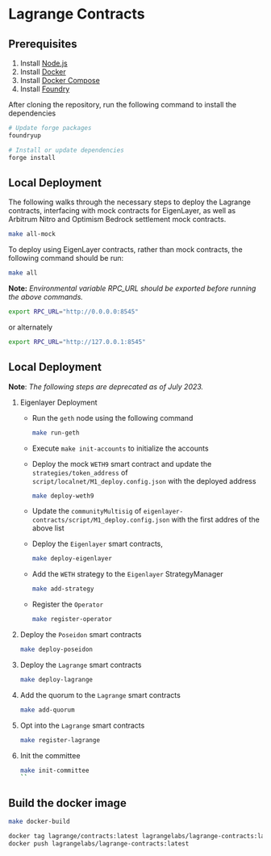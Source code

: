 # Lagrange Contracts

## Prerequisites

1. Install [Node.js](https://nodejs.org/en/download/) 
2. Install [Docker](https://docs.docker.com/get-docker/)
3. Install [Docker Compose](https://docs.docker.com/compose/install/)
4. Install [Foundry](https://book.getfoundry.sh/getting-started/installation)

After cloning the repository, run the following command to install the dependencies

```bash
# Update forge packages
foundryup

# Install or update dependencies
forge install
```

## Local Deployment

The following walks through the necessary steps to deploy the Lagrange contracts, interfacing with mock contracts for EigenLayer, as well as Arbitrum Nitro and Optimism Bedrock settlement mock contracts.
```bash
make all-mock
```

To deploy using EigenLayer contracts, rather than mock contracts, the following command should be run:
```bash
make all
```

**Note:** *Environmental variable RPC_URL should be exported before running the above commands.*

```bash
export RPC_URL="http://0.0.0.0:8545"
```
or alternately
```bash
export RPC_URL="http://127.0.0.1:8545"
```

## Local Deployment

**Note**: *The following steps are deprecated as of July 2023.*

1. Eigenlayer Deployment

    - Run the `geth` node using the following command

        ```bash
        make run-geth
        ```

    - Execute `make init-accounts` to initialize the accounts
    
    - Deploy the mock `WETH9` smart contract and update the `strategies/token_address` of `script/localnet/M1_deploy.config.json` with the deployed address

        ```bash
        make deploy-weth9
        ```
    - Update the `communityMultisig` of `eigenlayer-contracts/script/M1_deploy.config.json` with the first addres of the above list

    - Deploy the `Eigenlayer` smart contracts, 
        ```bash
        make deploy-eigenlayer
        ```

    - Add the `WETH` strategy to the `Eigenlayer` StrategyManager

        ```bash
        make add-strategy
        ```

    - Register the `Operator`

        ```bash
        make register-operator 
        ```

2. Deploy the `Poseidon` smart contracts

    ```bash
    make deploy-poseidon
    ```

3. Deploy the `Lagrange` smart contracts

    ```bash
    make deploy-lagrange
    ```

4. Add the quorum to the `Lagrange` smart contracts

    ```bash
    make add-quorum
    ```

5. Opt into the `Lagrange` smart contracts

    ```bash
    make register-lagrange
    ```

6. Init the committee

    ```bash
    make init-committee
    ``

## Build the docker image

```bash
make docker-build

docker tag lagrange/contracts:latest lagrangelabs/lagrange-contracts:latest
docker push lagrangelabs/lagrange-contracts:latest
```
